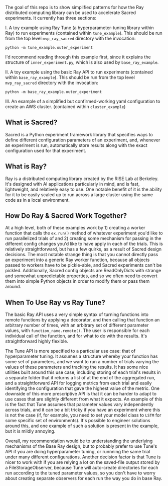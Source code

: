 The goal of this repo is to show simplified patterns for how the Ray distributed computing
 library can be used to accelerate Sacred experiments. It currently has three sections: 
 

 I. A toy example using Ray Tune (a hyperparameter-tuning library within Ray) to run 
 experiments (contained within `tune_example`). This should be run from the top level `mvp_ray_sacred` 
 directory with the invocation: 
 ```
python -m tune_example.outer_experiment
```
 I'd recommend reading through this example first, since it explains the structure of `inner_experiment.py`, 
 which is also used by `base_ray_example`. 
 
  II. A toy example using the basic Ray API to run experiments (contained within `base_ray_example`). 
 This should be run from the top level `mvp_ray_sacred` directory with the invocation: 
 ```
python -m base_ray_example.outer_experiment
```
 
 III. An example of a simplified but confirmed-working yaml configuration to create an AWS cluster. (contained within `cluster_example`) 
 
 ## What is Sacred? 
 Sacred is a Python experiment framework library that specifies ways to define different configuration
 parameters of an experiment, and, whenever an experiment is run, automatically store results along with the 
 exact configuration used for that experiment. 
 
 
 ## What is Ray? 
 Ray is a distributed computing library created by the RISE Lab at Berkeley. It's designed 
 with AI applications particularly in mind, and is fast, lightweight, and relatively easy to use. 
 One notable benefit of it is the ability for it to be easily scaled up to run across a large cluster using
 the same code as in a local environment. 
 
 ## How Do Ray & Sacred Work Together? 
 At a high level, both of these examples work by 1) creating a worker function that calls the 
 `ex.run()` method of whatever experiment you'd like to run parallelized trials of and 2) creating 
 some mechanism for passing in the different config changes you'd like to have apply in each of the
 trials. This is relatively straightforward, but has a few quirks, as a result of Sacred design decisions. 
 The most notable strange thing is that you cannot directly pass an experiment into a generic Ray worker 
 function, because all objects passed to workers have to be pickle-able, and Sacred experiments can't 
 be pickled. Additionally, Sacred config objects are ReadOnlyDicts with strange and somewhat unpredictable properties, 
 and so we often need to convert them into simple Python objects in order to modify them or 
 pass them around. 
 
 
 ## When To Use Ray vs Ray Tune?
 The basic Ray API uses a very simple syntax of turning functions into remote functions by applying a decorator, 
 and then calling that function an arbitrary number of times, with an arbitrary set of different parameter values, 
 with `function_name.remote()`. The user is responsible for each individual call of the function, and for 
 what to do with the results. It's straightforward highly flexible. 
 
 The Tune API is more specified to a particular use case: that of hyperparameter tuning. It assumes a structure 
 whereby your function has some set of parameters, and we want to run a number of trials varying the values 
 of these parameters and tracking the results. It has some nice utilities built around this use case, including 
 storing of each trial's results in a separate folder that it returns a list of at the end of the aggregated run, 
 and a straightforward API for logging metrics from each trial and easily identifying the configuration that 
 gave the highest value of the metric. One downside of this more prescriptive API is that it can be harder to adapt 
 to use cases that are slightly different from what it expects. An example of this is the fact that Tune assumes
 that parameter values vary independently across trials, and it can be a bit tricky if you have an experiment where this
 is not the case (if, for example, you need to set your model class to `LSTM` for some specific set of environments). 
 It's possible to engineer solutions around this, and one example of such a solution is present in the example, but it 
 is mildly annoying.
 
 Overall, my recommendation would be to understanding the underlying mechanisms of the Base Ray design, 
  but to probably prefer to use Tune's API if you are doing hyperparameter tuning, or runnning the same 
  trial under many different configurations. Another decision factor is that Tune is nicer to work
 with if you are relying a lot on the saved-file output stored by a FileStorageObserver, because Tune will auto-create 
 directories for each run according to the tuned parameter values, so you don't have to worry about creating separate 
 observers for each run the way you do in base Ray. 
 
 
 
 

